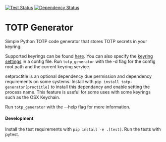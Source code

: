 [![Test Status](https://travis-ci.org/jjfalling/TOTP-Generator.svg?branch=master)](https://travis-ci.org/jjfalling/TOTP-Generator)
[![Dependency Status](https://pyup.io/repos/github/jjfalling/TOTP-Generator/shield.svg)](https://pyup.io/repos/github/jjfalling/TOTP-Generator/)

# TOTP Generator
Simple Python TOTP code generator that stores TOTP secrets in your keyring.

Supported keyrings can be found [here](https://pypi.python.org/pypi/keyring#what-is-python-keyring-lib). You can also specify the [keyring settings](https://pypi.python.org/pypi/keyring#customize-your-keyring-by-config-file
) in a config file. Run `totp_generator` with the -d flag for the config root path and the current keyring service.

setproctitle is an optional dependency due permission and dependency requirements on some systems. Install with `pip install totp-generator[proctitle]` to install this dependancy and enable setting the process name. This feature is useful for some uses with some keyrings such as the OSX Keychain.

Run `totp_generator` with the --help flag for more information.


#### Development
Install the test requirements with `pip install -e .[test]`. Run the tests with pytest.
